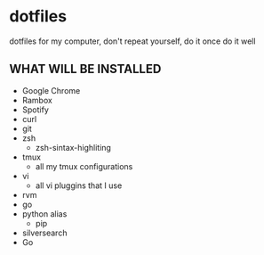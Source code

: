# dotfiles
dotfiles for my computer, don't repeat yourself, do it once do it well

## WHAT WILL BE INSTALLED

  - Google Chrome
  - Rambox
  - Spotify
  - curl
  - git
  - zsh
    - zsh-sintax-highliting
  - tmux
    - all my tmux configurations
  - vi
    - all vi pluggins that I use
  - rvm
  - go
  - python alias
    - pip
  - silversearch
  - Go
